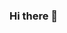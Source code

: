 ### Hi there 👋

<!--
**rjanapa/rjanapa** is a ✨ _special_ ✨ repository because its `README.md` (this file) appears on your GitHub profile.

- 👋 Hi, I’m @rjanapa
- 👀 I’m interested in Scalable System Design
- 🌱 I’m currently learning Scalable System Design
- 💞️ I’m looking to collaborate on ...
- 📫 How to reach me rjanapa@gmail.com

